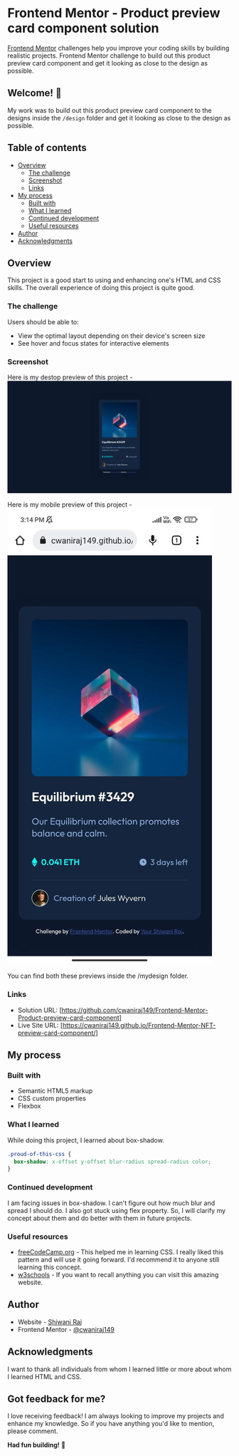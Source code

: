 # Frontend Mentor - Product preview card component solution
[Frontend Mentor](https://www.frontendmentor.io) challenges help you improve your coding skills by building realistic projects. Frontend Mentor challenge to build out this product preview card component and get it looking as close to the design as possible.

## Welcome! 👋
My work was to build out this product preview card component to the designs inside the `/design` folder and get it looking as close to the design as possible. 

## Table of contents

- [Overview](#overview)
  - [The challenge](#the-challenge)
  - [Screenshot](#screenshot)
  - [Links](#links)
- [My process](#my-process)
  - [Built with](#built-with)
  - [What I learned](#what-i-learned)
  - [Continued development](#continued-development)
  - [Useful resources](#useful-resources)
- [Author](#author)
- [Acknowledgments](#acknowledgments)


## Overview

This project is a good start to using and enhancing one's HTML and CSS skills. The overall experience of doing this project is quite good.


### The challenge

Users should be able to:

- View the optimal layout depending on their device's screen size
- See hover and focus states for interactive elements

### Screenshot

Here is my destop preview of this project - 
![Design preview for the QR code component coding challenge](./mydesigns/desktop-preview.png)

Here is my mobile preview of this project - 
![Design preview for the QR code component coding challenge](./mydesigns/mobile-preview.jpg)

You can find both these previews inside the /mydesign folder.

### Links

- Solution URL: [https://github.com/cwaniraj149/Frontend-Mentor-Product-preview-card-component]
- Live Site URL: [https://cwaniraj149.github.io/Frontend-Mentor-NFT-preview-card-component/]

## My process

### Built with

- Semantic HTML5 markup
- CSS custom properties
- Flexbox

### What I learned

While doing this project, I learned about box-shadow.

```css
.proud-of-this-css {
  box-shadow: x-offset y-offset blur-radius spread-radius color; 
}
```


### Continued development

I am facing issues in box-shadow. I can't figure out how much blur and spread I should do. I also got stuck using flex property. So, I will clarify my concept about them and do better with them in future projects.

### Useful resources

- [freeCodeCamp.org](https://www.youtube.com/watch?v=1Rs2ND1ryYc&t=13485s) - This helped me in learning CSS. I really liked this pattern and will use it going forward. I'd recommend it to anyone still learning this concept.
- [w3schools](https://www.w3schools.com/) - If you want to recall anything you can visit this amazing website. 

## Author

- Website - [Shiwani Raj](https://cwaniraj149.github.io/personal-website/)
- Frontend Mentor - [@cwaniraj149](https://www.frontendmentor.io/profile/cwaniraj149)


## Acknowledgments

I want to thank all individuals from whom I learned little or more about whom I learned HTML and CSS.


## Got feedback for me?

I love receiving feedback! I am always looking to improve my projects and enhance my knowledge. So if you have anything you'd like to mention, please comment.

**Had fun building!** 🚀

